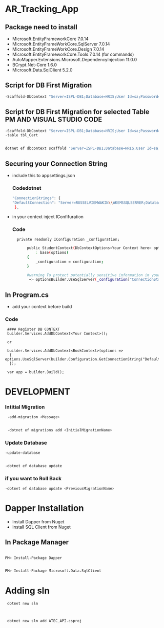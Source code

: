 # AR_Tracking_App

 <!-- @format -->

## Package need to install

- Microsoft.EntityFrameworkCore 7.0.14
- Microsoft.EntityFrameWorkCore.SqlServer 7.0.14
- Microsoft.EntityFrameWorkCore.Design 7.0.14
- Microsoft.EntityFrameworkCore.Tools 7.0.14 (for commands)
- AutoMapper.Extensions.Microsoft.DependencyInjection 11.0.0
- BCrypt.Net-Core 1.6.0
- Microsoft.Data.SqlClient 5.2.0

## Script for DB First Migration

```bash
-Scaffold-DbContext "Server=ISPL-DB1;Database=HRIS;User Id=sa;Password=enola845&*;TrustServerCertificate=True;"Microsoft.EntityFrameworkCore.SqlServer -OutputDir ScaffoldContextModel -f
```

## Script for DB First Migration for selected Table PM AND VISUAL STUDIO CODE

```bash
-Scaffold-DbContext "Server=ISPL-DB1;Database=HRIS;User Id=sa;Password=enola845&*;TrustServerCertificate=True;"Microsoft.EntityFrameworkCore.SqlServer -OutputDir ScaffoldContextModel -f
-table tbl_Cert


dotnet ef dbcontext scaffold "Server=ISPL-DB1;Database=HRIS;User Id=sa;Password=enola845&*;TrustServerCertificate=True;"Microsoft.EntityFrameworkCore.SqlServer -t tbl_Cert -o ScaffoldContextModel -f
```

## Securing your Connection String

- include this to appsettings.json

  ### Codedotnet

  ```bash
  "ConnectionStrings": {
  "DefaultConnection": "Server=RUSSELVIEMWAKIN\\AKEMSSQLSERVER;Database=Student;User Id=sa;Password=p@ssw0rd;TrustServerCertificate=True;"
   },
  ```

- in your context inject IConfifuration
  ### Code
        private readonly IConfiguration _configuration;

```bash
          public StudentContext(DbContextOptions<Your Context here> options, IConfiguration configuration)
              : base(options)
          {
              _configuration = configuration;
          }

          #warning To protect potentially sensitive information in your connection string, you should move it out of source code. You can avoid scaffolding the connection string by using the Name= syntax to read it from configuration - see https://go.microsoft.com/fwlink/?linkid=2131148. For more guidance on storing connection strings, see http://go.microsoft.com/fwlink/?LinkId=723263.
           => optionsBuilder.UseSqlServer(_configuration["ConnectionStrings:DefaultConnection"]);
```

## In Program.cs

- add your context before build

### Code

     #### Register DB CONTEXT
     builder.Services.AddDbContext<Your Context>();

     or

     builder.Services.AddDbContext<BookContext>(options =>
      {
    options.UseSqlServer(builder.Configuration.GetConnectionString("DefaultConnection"));
      });

     var app = builder.Build();

# DEVELOPMENT

### Intitial Migration

```bash
 -add-migration <Message>


 -dotnet ef migrations add <InitialMigrationName>
```

### Update Database

```bash
-update-database


-dotnet ef database update
```

### if you want to Roll Back

```bash
-dotnet ef database update <PreviousMigrationName>
```

# Dapper Installation

- Install Dapper from Nuget
- Install SQL Client from Nuget

## In Package Manager

```bash

PM> Install-Package Dapper

```

```bash

PM> Install-Package Microsoft.Data.SqlClient

```

# Adding sln

```bash
 dotnet new sln



 dotnet new sln add ATEC_API.csproj
```
